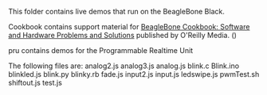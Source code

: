 This folder contains live demos that run on the BeagleBone Black.

Cookbook contains support material for [BeagleBone Cookbook:
Software and Hardware Problems and Solutions](http://shop.oreilly.com/product/0636920033899.do) published by  O'Reilly Media.
()

pru contains demos for the Programmable Realtime Unit

The following files are:
analog2.js
analog3.js
analog.js
blink.c
Blink.ino
blinkled.js
blink.py
blinky.rb
fade.js
input2.js
input.js
ledswipe.js
pwmTest.sh
shiftout.js
test.js